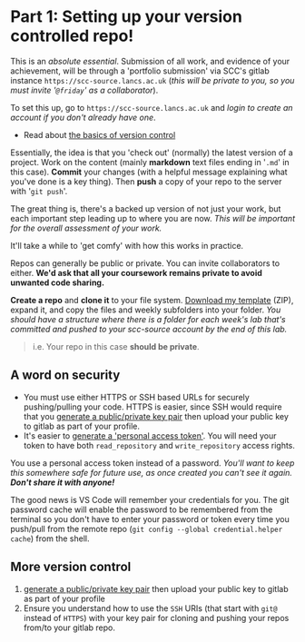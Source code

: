 # Part 1: Setting up your version controlled repo!

This is an *absolute essential*.  Submission of all work, and evidence of your achievement, will be through a 'portfolio submission' via SCC's gitlab instance `https://scc-source.lancs.ac.uk` (*this will be private to you, so you must invite '`@friday`' as a collaborator*).

To set this up, go to `https://scc-source.lancs.ac.uk` and *login to create an account if you don't already have one*.

* Read about [the basics of version control](https://about.gitlab.com/topics/version-control/)

Essentially, the idea is that you 'check out' (normally) the latest version of a project.  Work on the content (mainly **markdown** text files ending in '`.md`' in this case).  **Commit** your changes (with a helpful message explaining what you've done is a key thing).  Then **push** a copy of your repo to the server with '`git push`'.

The great thing is, there's a backed up version of not just your work, but each important step leading up to where you are now.  *This will be important for the overall assessment of your work.*

It'll take a while to 'get comfy' with how this works in practice.

Repos can generally be public or private.  You can invite collaborators to either.  **We'd ask that all your coursework remains private to avoid unwanted code sharing.**

**Create a repo** and **clone it** to your file system.  [Download my template](https://scc-source.lancs.ac.uk/friday/scc243-labs/-/archive/main/scc243-labs-main.zip) (ZIP), expand it, and copy the files and weekly subfolders into your folder.  *You should have a structure where there is a folder for each week's lab that's committed and pushed to your scc-source account by the end of this lab.*

> i.e. Your repo in this case **should be private**.

## A word on security

* You must use either HTTPS or SSH based URLs for securely pushing/pulling your code.  HTTPS is easier, since SSH would require that you [generate a public/private key pair](https://docs.gitlab.com/ee/user/ssh.html) then upload your public key to gitlab as part of your profile.
* It's easier to [generate a 'personal access token'](https://docs.github.com/en/authentication/keeping-your-account-and-data-secure/managing-your-personal-access-tokens).  You will need your token to have both `read_repository` and `write_repository` access rights.

You use a personal access token instead of a password.  *You'll want to keep this somewhere safe for future use, as once created you can't see it again.  **Don't share it with anyone!***

The good news is VS Code will remember your credentials for you.  The git password cache will enable the password to be remembered from the terminal so you don't have to enter your password or token every time you push/pull from the remote repo (`git config --global credential.helper cache`) from the shell.

## More version control
1. [generate a public/private key pair](https://docs.gitlab.com/ee/user/ssh.html) then upload your public key to gitlab as part of your profile
2. Ensure you understand how to use the `SSH` URIs (that start with `git@` instead of `HTTPS`) with your key pair for cloning and pushing your repos from/to your gitlab repo.